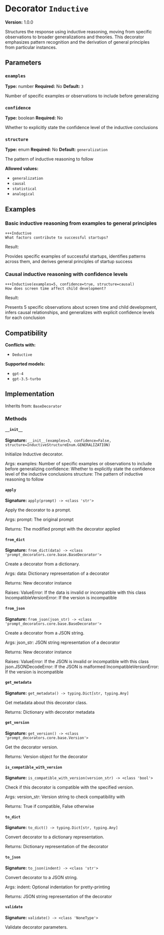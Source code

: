 # Decorator `Inductive`

**Version:** 1.0.0

Structures the response using inductive reasoning, moving from specific observations to broader generalizations and theories. This decorator emphasizes pattern recognition and the derivation of general principles from particular instances.

## Parameters

### `examples`

**Type:** number
**Required:** No
**Default:** `3`

Number of specific examples or observations to include before generalizing

### `confidence`

**Type:** boolean
**Required:** No

Whether to explicitly state the confidence level of the inductive conclusions

### `structure`

**Type:** enum
**Required:** No
**Default:** `generalization`

The pattern of inductive reasoning to follow

**Allowed values:**

- `generalization`
- `causal`
- `statistical`
- `analogical`

## Examples

### Basic inductive reasoning from examples to general principles

```
+++Inductive
What factors contribute to successful startups?
```

Result:

Provides specific examples of successful startups, identifies patterns across them, and derives general principles of startup success

### Causal inductive reasoning with confidence levels

```
+++Inductive(examples=5, confidence=true, structure=causal)
How does screen time affect child development?
```

Result:

Presents 5 specific observations about screen time and child development, infers causal relationships, and generalizes with explicit confidence levels for each conclusion

## Compatibility

**Conflicts with:**

- `Deductive`

**Supported models:**

- `gpt-4`
- `gpt-3.5-turbo`

## Implementation

Inherits from: `BaseDecorator`

### Methods

#### `__init__`

**Signature:** `__init__(examples=3, confidence=False, structure=InductiveStructureEnum.GENERALIZATION)`

Initialize Inductive decorator.

Args:
    examples: Number of specific examples or observations to include before generalizing
    confidence: Whether to explicitly state the confidence level of the inductive conclusions
    structure: The pattern of inductive reasoning to follow

#### `apply`

**Signature:** `apply(prompt) -> <class 'str'>`

Apply the decorator to a prompt.

Args:
    prompt: The original prompt

Returns:
    The modified prompt with the decorator applied

#### `from_dict`

**Signature:** `from_dict(data) -> <class 'prompt_decorators.core.base.BaseDecorator'>`

Create a decorator from a dictionary.

Args:
    data: Dictionary representation of a decorator

Returns:
    New decorator instance

Raises:
    ValueError: If the data is invalid or incompatible with this class
    IncompatibleVersionError: If the version is incompatible

#### `from_json`

**Signature:** `from_json(json_str) -> <class 'prompt_decorators.core.base.BaseDecorator'>`

Create a decorator from a JSON string.

Args:
    json_str: JSON string representation of a decorator

Returns:
    New decorator instance

Raises:
    ValueError: If the JSON is invalid or incompatible with this class
    json.JSONDecodeError: If the JSON is malformed
    IncompatibleVersionError: If the version is incompatible

#### `get_metadata`

**Signature:** `get_metadata() -> typing.Dict[str, typing.Any]`

Get metadata about this decorator class.

Returns:
    Dictionary with decorator metadata

#### `get_version`

**Signature:** `get_version() -> <class 'prompt_decorators.core.base.Version'>`

Get the decorator version.

Returns:
    Version object for the decorator

#### `is_compatible_with_version`

**Signature:** `is_compatible_with_version(version_str) -> <class 'bool'>`

Check if this decorator is compatible with the specified version.

Args:
    version_str: Version string to check compatibility with

Returns:
    True if compatible, False otherwise

#### `to_dict`

**Signature:** `to_dict() -> typing.Dict[str, typing.Any]`

Convert decorator to a dictionary representation.

Returns:
    Dictionary representation of the decorator

#### `to_json`

**Signature:** `to_json(indent) -> <class 'str'>`

Convert decorator to a JSON string.

Args:
    indent: Optional indentation for pretty-printing

Returns:
    JSON string representation of the decorator

#### `validate`

**Signature:** `validate() -> <class 'NoneType'>`

Validate decorator parameters.
